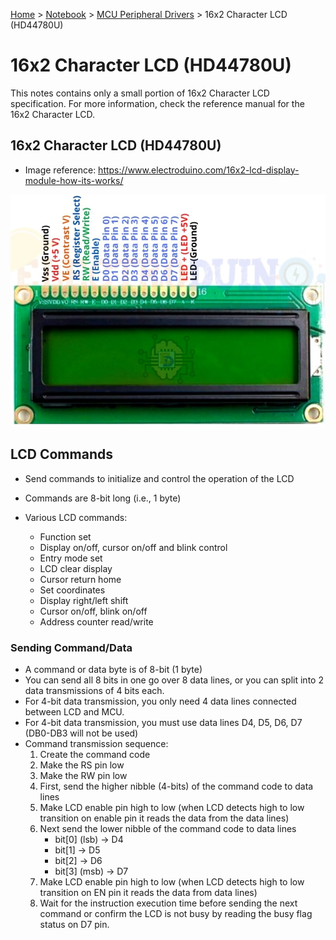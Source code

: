 <a href="../../">Home</a> > <a href="../notebook">Notebook</a> > <a href="./">MCU Peripheral Drivers</a> > 16x2 Character LCD (HD44780U)

# 16x2 Character LCD (HD44780U)

This notes contains only a small portion of 16x2 Character LCD specification. For more information, check the reference manual for the 16x2 Character LCD. 



## 16x2 Character LCD (HD44780U)

* Image reference: https://www.electroduino.com/16x2-lcd-display-module-how-its-works/



<img src="img/16x2-character-lcd.png" alt="d16x2-character-lcd" width="700">





## LCD Commands

* Send commands to initialize and control the operation of the LCD
* Commands are 8-bit long (i.e., 1 byte)

* Various LCD commands:
  * Function set
  * Display on/off, cursor on/off and blink control
  * Entry mode set
  * LCD clear display
  * Cursor return home
  * Set coordinates
  * Display right/left shift
  * Cursor on/off, blink on/off
  * Address counter read/write

### Sending Command/Data

* A command or data byte is of 8-bit (1 byte)
* You can send all 8 bits in one go over 8 data lines, or you can split into 2 data transmissions of 4 bits each.
* For 4-bit data transmission, you only need 4 data lines connected between LCD and MCU.
* For 4-bit data transmission, you must use data lines D4, D5, D6, D7 (DB0-DB3 will not be used)
* Command transmission sequence:
  1. Create the command code
  2. Make the RS pin low
  3. Make the RW pin low
  4. First, send the higher nibble (4-bits) of the command code to data lines
  5. Make LCD enable pin high to low (when LCD detects high to low transition on enable pin it reads the data from the data lines)
  6. Next send the lower nibble of the command code to data lines
     * bit[0] (lsb) $\to$ D4
     * bit[1] $\to$ D5
     * bit[2] $\to$ D6
     * bit[3] (msb) $\to$ D7
  7. Make LCD enable pin high to low (when LCD detects high to low transition on EN pin it reads the data from data lines)
  8. Wait for the instruction execution time before sending the next command or confirm the LCD is not busy by reading the busy flag status on D7 pin.

